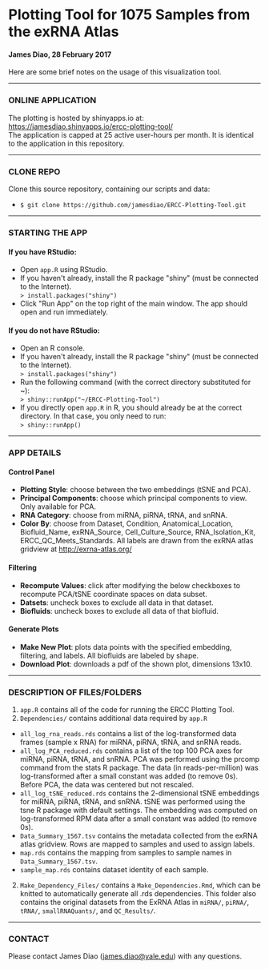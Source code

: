 # Plotting Tool for 1075 Samples from the exRNA Atlas

#### James Diao, 28 February 2017

Here are some brief notes on the usage of this visualization tool. <br />

-------------------------------------------------------------

### ONLINE APPLICATION

The plotting is hosted by shinyapps.io at: https://jamesdiao.shinyapps.io/ercc-plotting-tool/  
The application is capped at 25 active user-hours per month. It is identical to the application in this repository. 

-------------------------------------------------------------

### CLONE REPO

Clone this source repository, containing our scripts and data: <br />
- `$ git clone https://github.com/jamesdiao/ERCC-Plotting-Tool.git`

-------------------------------------------------------------

### STARTING THE APP

#### If you have RStudio:  
 - Open `app.R` using RStudio. 
 - If you haven't already, install the R package "shiny" (must be connected to the Internet).  
`> install.packages("shiny")`  
 - Click "Run App" on the top right of the main window. The app should open and run immediately. <br />

#### If you do not have RStudio:  
 - Open an R console.  
 - If you haven't already, install the R package "shiny" (must be connected to the Internet).  
`> install.packages("shiny")`  
 - Run the following command (with the correct directory substituted for ~):  
`> shiny::runApp("~/ERCC-Plotting-Tool")`  
 - If you directly open `app.R` in R, you should already be at the correct directory. In that case, you only need to run:  
`> shiny::runApp()`


-------------------------------------------------------------

### APP DETAILS

#### Control Panel  
- **Plotting Style**: choose between the two embeddings (tSNE and PCA).  
- **Principal Components**: choose which principal components to view. Only available for PCA.  
- **RNA Category**: choose from miRNA, piRNA, tRNA, and snRNA.  
- **Color By**: choose from Dataset, Condition, Anatomical\_Location, Biofluid\_Name, exRNA\_Source, Cell\_Culture\_Source, RNA\_Isolation\_Kit, ERCC\_QC\_Meets\_Standards. All labels are drawn from the exRNA atlas gridview at http://exrna-atlas.org/  

#### Filtering  
- **Recompute Values**: click after modifying the below checkboxes to recompute PCA/tSNE coordinate spaces on data subset. 
- **Datsets**: uncheck boxes to exclude all data in that dataset.  
- **Biofluids**: uncheck boxes to exclude all data of that biofluid.  

#### Generate Plots  
- **Make New Plot**: plots data points with the specified embedding, filtering, and labels.  All biofluids are labeled by shape.  
- **Download Plot**: downloads a pdf of the shown plot, dimensions 13x10. 

-------------------------------------------------------------

### DESCRIPTION OF FILES/FOLDERS
1. `app.R` contains all of the code for running the ERCC Plotting Tool. 
2. `Dependencies/` contains additional data required by `app.R`
 - `all_log_rna_reads.rds` contains a list of the log-transformed data frames (sample x RNA) for miRNA, piRNA, tRNA, and snRNA reads. 
 - `all_log_PCA_reduced.rds` contains a list of the top 100 PCA axes for miRNA, piRNA, tRNA, and snRNA. PCA was performed using the prcomp command from the stats R package. The data (in reads-per-million) was log-transformed after a small constant was added (to remove 0s). Before PCA, the data was centered but not rescaled. 
 - `all_log_tSNE_reduced.rds` contains the 2-dimensional tSNE embeddings for miRNA, piRNA, tRNA, and snRNA. tSNE was performed using the tsne R package with default settings. The embedding was computed on log-transformed RPM data after a small constant was added (to remove 0s). 
  - `Data_Summary_1567.tsv` contains the metadata collected from the exRNA atlas gridview. Rows are mapped to samples and used to assign labels. 
  - `map.rds` contains the mapping from samples to sample names in `Data_Summary_1567.tsv`. 
  - `sample_map.rds` contains dataset identity of each sample.
2. `Make_Dependency_Files/` contains a `Make_Dependencies.Rmd`, which can be knitted to automatically generate all .rds dependencies. This folder also contains the original datasets from the ExRNA Atlas in `miRNA/`, `piRNA/`, `tRNA/`, `smallRNAQuants/`, and `QC_Results/`. 

-----------------------------------------------------------------

### CONTACT  

Please contact James Diao (james.diao@yale.edu) with any questions. 

<br />
<br />
<br />


